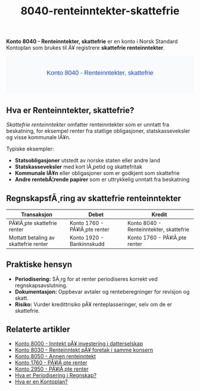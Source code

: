 ﻿---
title: "8040-renteinntekter-skattefrie"
meta_title: "8040-renteinntekter-skattefrie"
meta_description: "**Konto 8040 - Renteinntekter, skattefrie** er en konto i Norsk Standard Kontoplan som brukes til Ã¥ registrere **skattefrie renteinntekter**."
slug: 8040-renteinntekter-skattefrie
type: blog
layout: pages/single
---

**Konto 8040 - Renteinntekter, skattefrie** er en konto i Norsk Standard Kontoplan som brukes til Ã¥ registrere **skattefrie renteinntekter**.

![Illustrasjon av konto 8040 Renteinntekter, skattefrie](8040-renteinntekter-skattefrie-image.svg)

## Hva er Renteinntekter, skattefrie?

*Skattefrie renteinntekter* omfatter renteinntekter som er unntatt fra beskatning, for eksempel renter fra statlige obligasjoner, statskasseveksler og visse kommunale lÃ¥n.

Typiske eksempler:
* **Statsobligasjoner** utstedt av norske staten eller andre land
* **Statskasseveksler** med kort lÃ¸petid og skattefritak
* **Kommunale lÃ¥n** eller obligasjoner som er godkjent som skattefrie
* **Andre rentebÃ¦rende papirer** som er uttrykkelig unntatt fra beskatning

## RegnskapsfÃ¸ring av skattefrie renteinntekter

| Transaksjon                          | Debet                       | Kredit                                   |
|--------------------------------------|-----------------------------|------------------------------------------|
| PÃ¥lÃ¸pte skattefrie renter           | Konto 1760 - PÃ¥lÃ¸pte renter | Konto 8040 - Renteinntekter, skattefrie |
| Mottatt betaling av skattefrie renter | Konto 1920 - Bankinnskudd   | Konto 1760 - PÃ¥lÃ¸pte renter             |

## Praktiske hensyn

* **Periodisering:** SÃ¸rg for at renter periodiseres korrekt ved regnskapsavslutning.
* **Dokumentasjon:** Oppbevar avtaler og renteberegninger for revisjon og skatt.
* **Risiko:** Vurder kredittrisiko pÃ¥ renteplasseringer, selv om de er skattefrie.

## Relaterte artikler

* [Konto 8000 - Inntekt pÃ¥ investering i datterselskap](/blogs/kontoplan/8000-inntekt-pa-investering-i-datterselskap "Konto 8000 - Inntekt pÃ¥ investering i datterselskap")
* [Konto 8030 - Renteinntekt pÃ¥ foretak i samme konsern](/blogs/kontoplan/8030-renteinntekt-pa-foretak-i-samme-konsern "Konto 8030 - Renteinntekt pÃ¥ foretak i samme konsern")
* [Konto 8050 - Annen renteinntekt](/blogs/kontoplan/8050-annen-renteinntekt "Konto 8050 - Annen renteinntekt: RegnskapsfÃ¸ring av annen renteinntekt")
* [Konto 1760 - PÃ¥lÃ¸pte renter](/blogs/kontoplan/1760-palopte-renter "Konto 1760 - PÃ¥lÃ¸pte renter: RegnskapsfÃ¸ring av pÃ¥lÃ¸pte renteutgifter")
* [Konto 2950 - PÃ¥lÃ¸pte renter](/blogs/kontoplan/2950-palopte-renter "Konto 2950 - PÃ¥lÃ¸pte renter: RegnskapsfÃ¸ring av pÃ¥lÃ¸pte renteutgifter")
* [Hva er Periodisering i Regnskap?](/blogs/regnskap/hva-er-periodisering "Hva er Periodisering i Regnskap? Guide til periodisering av kostnader og inntekter")
* [Hva er en Kontoplan?](/blogs/regnskap/hva-er-kontoplan "Hva er en Kontoplan? Komplett Guide til Kontoplaner i Norsk Regnskap")
